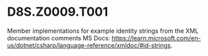 # D8S.Z0009.T001
Member implementations for example identity strings from the XML documentation comments MS Docs:
https://learn.microsoft.com/en-us/dotnet/csharp/language-reference/xmldoc/#id-strings.
